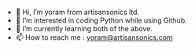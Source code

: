 - 👋 Hi, I’m yoram from artisansonics ltd.
- 👀 I’m interested in coding Python while using Github.
- 🌱 I’m currently learning both of the above.
- 📫 How to reach me : yoram@artisansonics.com

<!---
yoram-artisansonics/yoram-artisansonics is a ✨ special ✨ repository because its `README.md` (this file) appears on your GitHub profile.
You can click the Preview link to take a look at your changes.
--->
